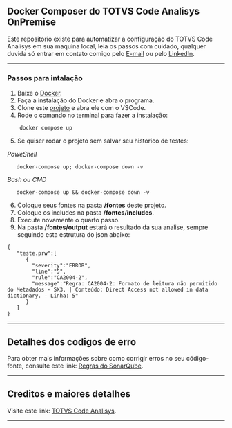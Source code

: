## Docker Composer do TOTVS Code Analisys OnPremise

Este repositorio existe para automatizar a configuração do TOTVS Code Analisys em sua maquina local, leia os passos com cuidado, qualquer duvida só entrar em contato comigo pelo [E-mail](mailto:vitor@r2vkconsultoria.com.br) ou pelo [LinkedIn](https://www.linkedin.com/in/vitor-gabriell/).
***
### Passos para intalação

1. Baixe o [Docker](https://www.docker.com/).
2. Faça a instalação do Docker e abra o programa.
3. Clone este [projeto](https://github.com/vitor-gabriel/TOTVS-Code-Analisys-OnPremise.git) e abra ele com o VSCode.
4. Rode o comando no terminal para fazer a instalação: 
```
    docker compose up
```
5. Se quiser rodar o projeto sem salvar seu historico de testes:

*PoweShell*
```
   docker-compose up; docker-compose down -v  
```
*Bash ou CMD*
```
   docker-compose up && docker-compose down -v  
```
6. Coloque seus fontes na pasta **/fontes** deste projeto.
7. Coloque os includes na pasta **/fontes/includes**.
8. Execute novamente o quarto passo.
9. Na pasta **/fontes/output** estará o resultado da sua analise, sempre seguindo esta estrutura do json abaixo:
```
{
   "teste.prw":[
      {
        "severity":"ERROR",
        "line":"5",
        "rule":"CA2004-2",
        "message":"Regra: CA2004-2: Formato de leitura não permitido do Metadados - SX3. | Conteúdo: Direct Access not allowed in data dictionary. - Linha: 5"
      }
   ]
}
```

***
## Detalhes dos codigos de erro

Para obter mais informações sobre como corrigir erros no seu código-fonte, consulte este link: [Regras do SonarQube](https://sonar-rules.engpro.totvs.com.br/menu/rules).

***
## Creditos e maiores detalhes

Visite este link: [TOTVS Code Analisys](https://hub.docker.com/r/totvsengpro/advpl-tlpp-code-analyzer).

***
